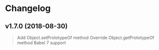 # Changelog

## v1.7.0 (2018-08-30)

> Add Object.setPrototypeOf method
> Override Object.getPrototypeOf method
> Babel 7 support

